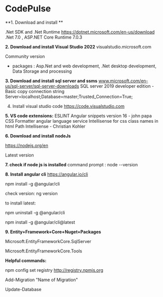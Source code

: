 # CodePulse

**1. Download and install **

.Net SDK and .Net Runtime
https://dotnet.microsoft.com/en-us/download
.Net 7.0 , ASP.NET Core Runtime 7.0.3

**2. Download and install Visual Studio 2022**
visualstudio.microsoft.com

Community version
- packages : Asp.Net and web development, .Net desktop development, Data Storage and processing


**3. Download and install sql server and ssms**
www.microsoft.com/en-us/sql-server/sql-server-downloads
SQL server 2019 developer edition - Basic
copy connection string 
Server=localhost;Database=master;Trusted_Connection=True;

4. Install visual studio code
https://code.visualstudio.com

**5. VS code extensions:**
ESLINT
Angular snippets version 16 - john papa
CSS Formatter
angular language service
Intellisense for css class names in html
Path Intellisense - Christian Kohler

**6. Download and install nodeJs**

https://nodejs.org/en

Latest version

**7. check if node js is installed**
command prompt :
node --version

**8. Install angular cli**
https://angular.io/cli

npm install -g @angular/cli

check version: 
ng version

to install latest:

npm uninstall -g @angular/cli

npm install -g @angular/cli@latest

**9. Entity+Framework+Core+Nuget+Packages**

Microsoft.EntityFrameworkCore.SqlServer

Microsoft.EntityFrameworkCore.Tools

**Helpful commands:**

npm config set registry http://registry.npmjs.org

Add-Migration "Name of Migration"

Update-Database
